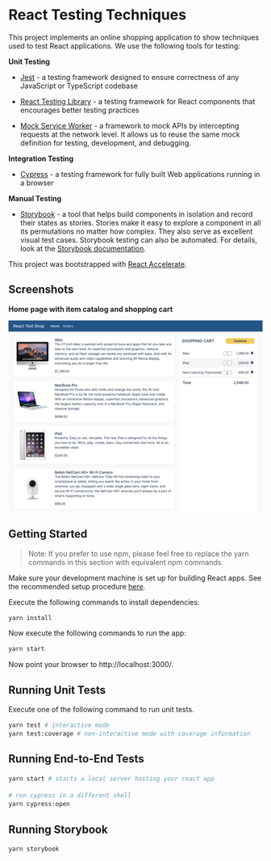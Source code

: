 # React Testing Techniques

This project implements an online shopping application to show techniques used
to test React applications. We use the following tools for testing:

**Unit Testing**

- [Jest](https://jestjs.io/) - a testing framework designed to ensure
  correctness of any JavaScript or TypeScript codebase

- [React Testing Library](https://testing-library.com/) - a testing framework
  for React components that encourages better testing practices

- [Mock Service Worker](https://mswjs.io/) - a framework to mock APIs by
  intercepting requests at the network level. It allows us to reuse the same
  mock definition for testing, development, and debugging.

**Integration Testing**

- [Cypress](https://www.cypress.io/) - a testing framework for fully built Web
  applications running in a browser

**Manual Testing**

- [Storybook](https://storybook.js.org/) - a tool that helps build components in
  isolation and record their states as stories. Stories make it easy to explore
  a component in all its permutations no matter how complex. They also serve as
  excellent visual test cases. Storybook testing can also be automated. For
  details, look at the
  [Storybook documentation](https://storybook.js.org/docs/react/workflows/testing-with-storybook).

This project was bootstrapped with
[React Accelerate](https://github.com/PublicisSapient/cra-template-accelerate).

## Screenshots

**Home page with item catalog and shopping cart**

![Home Page](assets/screenshot-home.png)

## Getting Started

> Note: If you prefer to use npm, please feel free to replace the yarn commands
> in this section with equivalent npm commands.

Make sure your development machine is set up for building React apps. See the
recommended setup procedure
[here](https://github.com/nareshbhatia/react-learning-resources/blob/main/docs/mac-setup.md).

Execute the following commands to install dependencies:

```sh
yarn install
```

Now execute the following commands to run the app:

```sh
yarn start
```

Now point your browser to http://localhost:3000/.

## Running Unit Tests

Execute one of the following command to run unit tests.

```sh
yarn test # interactive mode
yarn test:coverage # non-interactive mode with coverage information
```

## Running End-to-End Tests

```sh
yarn start # starts a local server hosting your react app

# run cypress in a different shell
yarn cypress:open
```

## Running Storybook

```sh
yarn storybook
```

